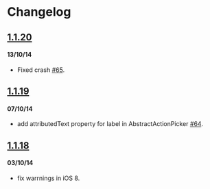 # Changelog

## <a href="https://github.com/skywinder/ActionSheetPicker-3.0/tree/1.1.20">1.1.20</a>
#### 13/10/14
- Fixed crash <a href="https://github.com/skywinder/ActionSheetPicker-3.0/pull/65">#65</a>.

## <a href="https://github.com/skywinder/ActionSheetPicker-3.0/tree/1.1.19">1.1.19</a>
#### 07/10/14
- add attributedText property for label in AbstractActionPicker <a href="https://github.com/skywinder/ActionSheetPicker-3.0/pull/64">#64</a>.

## <a href="https://github.com/skywinder/ActionSheetPicker-3.0/tree/1.1.18">1.1.18</a>
#### 03/10/14
- fix warrnings in iOS 8.